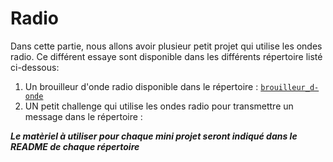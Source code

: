# Radio

Dans cette partie, nous allons avoir plusieur petit projet qui utilise les ondes radio. Ce différent essaye sont disponible dans les différents répertoire listé ci-dessous:

1. Un brouilleur d'onde radio disponible dans le répertoire : [`brouilleur_d-onde`](./brouilleur_d-onde)
2. UN petit challenge qui utilise les ondes radio pour transmettre un message dans le répertoire :

***Le matèriel à utiliser pour chaque mini projet seront indiqué dans le README de chaque répertoire***